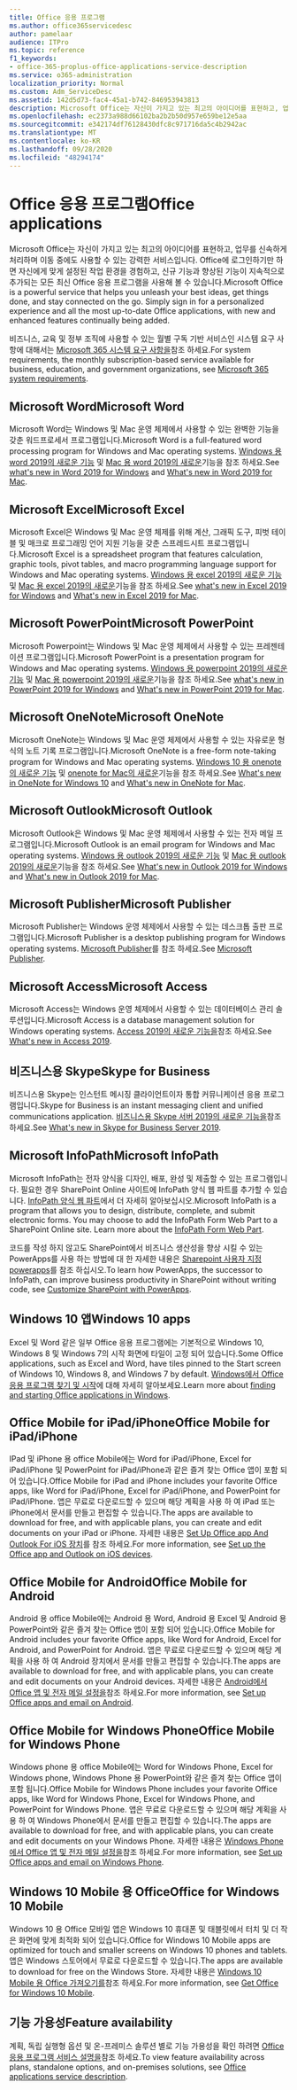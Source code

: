 ```yaml
---
title: Office 응용 프로그램
ms.author: office365servicedesc
author: pamelaar
audience: ITPro
ms.topic: reference
f1_keywords:
- office-365-proplus-office-applications-service-description
ms.service: o365-administration
localization_priority: Normal
ms.custom: Adm_ServiceDesc
ms.assetid: 142d5d73-fac4-45a1-b742-846953943813
description: Microsoft Office는 자신이 가지고 있는 최고의 아이디어를 표현하고, 업무를 신속하게 처리하며 이동 중에도 사용할 수 있는 강력한 서비스입니다. Office에 로그인하기만 하면 자신에게 맞게 설정된 작업 환경을 경험하고, 신규 기능과 향상된 기능이 지속적으로 추가되는 모든 최신 Office 응용 프로그램을 사용해 볼 수 있습니다.
ms.openlocfilehash: ec2373a988d66102ba2b2b50d957e659be12e5aa
ms.sourcegitcommit: e342174df76128430dfc8c971716da5c4b2942ac
ms.translationtype: MT
ms.contentlocale: ko-KR
ms.lasthandoff: 09/28/2020
ms.locfileid: "48294174"
---
```

# <a name="office-applications"></a><span data-ttu-id="c2fc1-104">Office 응용 프로그램</span><span class="sxs-lookup"><span data-stu-id="c2fc1-104">Office applications</span></span>

<span data-ttu-id="c2fc1-p102">Microsoft Office는 자신이 가지고 있는 최고의 아이디어를 표현하고, 업무를 신속하게 처리하며 이동 중에도 사용할 수 있는 강력한 서비스입니다. Office에 로그인하기만 하면 자신에게 맞게 설정된 작업 환경을 경험하고, 신규 기능과 향상된 기능이 지속적으로 추가되는 모든 최신 Office 응용 프로그램을 사용해 볼 수 있습니다.</span><span class="sxs-lookup"><span data-stu-id="c2fc1-p102">Microsoft Office is a powerful service that helps you unleash your best ideas, get things done, and stay connected on the go. Simply sign in for a personalized experience and all the most up-to-date Office applications, with new and enhanced features continually being added.</span></span>
  
<span data-ttu-id="c2fc1-107">비즈니스, 교육 및 정부 조직에 사용할 수 있는 월별 구독 기반 서비스인 시스템 요구 사항에 대해서는 [Microsoft 365 시스템 요구 사항을](https://products.office.com/office-system-requirements/#Office365forBEG)참조 하세요.</span><span class="sxs-lookup"><span data-stu-id="c2fc1-107">For system requirements, the monthly subscription-based service available for business, education, and government organizations, see [Microsoft 365 system requirements](https://products.office.com/office-system-requirements/#Office365forBEG).</span></span>
  
## <a name="microsoft-word"></a><span data-ttu-id="c2fc1-108">Microsoft Word</span><span class="sxs-lookup"><span data-stu-id="c2fc1-108">Microsoft Word</span></span>

<span data-ttu-id="c2fc1-109">Microsoft Word는 Windows 및 Mac 운영 체제에서 사용할 수 있는 완벽한 기능을 갖춘 워드프로세서 프로그램입니다.</span><span class="sxs-lookup"><span data-stu-id="c2fc1-109">Microsoft Word is a full-featured word processing program for Windows and Mac operating systems.</span></span> <span data-ttu-id="c2fc1-110">[Windows 용 word 2019의 새로운 기능](https://support.office.com/article/what-s-new-in-word-2019-for-windows-d3d31e5e-2bb8-4433-80bb-08279beef4b3) 및 [Mac 용 word 2019의 새로운](https://support.office.com/article/what-s-new-in-word-2019-for-mac-247e0cd4-a758-4b42-a157-42eb8853aef5)기능을 참조 하세요.</span><span class="sxs-lookup"><span data-stu-id="c2fc1-110">See [what's new in Word 2019 for Windows](https://support.office.com/article/what-s-new-in-word-2019-for-windows-d3d31e5e-2bb8-4433-80bb-08279beef4b3) and [What's new in Word 2019 for Mac](https://support.office.com/article/what-s-new-in-word-2019-for-mac-247e0cd4-a758-4b42-a157-42eb8853aef5).</span></span>
  
## <a name="microsoft-excel"></a><span data-ttu-id="c2fc1-111">Microsoft Excel</span><span class="sxs-lookup"><span data-stu-id="c2fc1-111">Microsoft Excel</span></span>

<span data-ttu-id="c2fc1-112">Microsoft Excel은 Windows 및 Mac 운영 체제를 위해 계산, 그래픽 도구, 피벗 테이블 및 매크로 프로그래밍 언어 지원 기능을 갖춘 스프레드시트 프로그램입니다.</span><span class="sxs-lookup"><span data-stu-id="c2fc1-112">Microsoft Excel is a spreadsheet program that features calculation, graphic tools, pivot tables, and macro programming language support for Windows and Mac operating systems.</span></span> <span data-ttu-id="c2fc1-113">[Windows 용 excel 2019의 새로운 기능](https://support.office.com/article/what-s-new-in-excel-2019-for-windows-5a201203-1155-4055-82a5-82bf0994631f) 및 [Mac 용 excel 2019의 새로운](https://support.office.com/article/what-s-new-in-excel-2019-for-mac-5ce129d3-9e5c-417f-9545-fb6f7b72674d)기능을 참조 하세요.</span><span class="sxs-lookup"><span data-stu-id="c2fc1-113">See [what's new in Excel 2019 for Windows](https://support.office.com/article/what-s-new-in-excel-2019-for-windows-5a201203-1155-4055-82a5-82bf0994631f) and [What's new in Excel 2019 for Mac](https://support.office.com/article/what-s-new-in-excel-2019-for-mac-5ce129d3-9e5c-417f-9545-fb6f7b72674d).</span></span>
  
## <a name="microsoft-powerpoint"></a><span data-ttu-id="c2fc1-114">Microsoft PowerPoint</span><span class="sxs-lookup"><span data-stu-id="c2fc1-114">Microsoft PowerPoint</span></span>

<span data-ttu-id="c2fc1-115">Microsoft Powerpoint는 Windows 및 Mac 운영 체제에서 사용할 수 있는 프레젠테이션 프로그램입니다.</span><span class="sxs-lookup"><span data-stu-id="c2fc1-115">Microsoft PowerPoint is a presentation program for Windows and Mac operating systems.</span></span> <span data-ttu-id="c2fc1-116">[Windows 용 powerpoint 2019의 새로운 기능](https://support.office.com/article/what-s-new-in-powerpoint-2019-for-windows-8355a56a-f643-42d2-8454-784fa9b3d109) 및 [Mac 용 powerpoint 2019의 새로운](https://support.office.com/article/what-s-new-in-powerpoint-2019-for-mac-5038ba79-48c5-40f0-adff-11489e5d6fed)기능을 참조 하세요.</span><span class="sxs-lookup"><span data-stu-id="c2fc1-116">See [what's new in PowerPoint 2019 for Windows](https://support.office.com/article/what-s-new-in-powerpoint-2019-for-windows-8355a56a-f643-42d2-8454-784fa9b3d109) and [What's new in PowerPoint 2019 for Mac](https://support.office.com/article/what-s-new-in-powerpoint-2019-for-mac-5038ba79-48c5-40f0-adff-11489e5d6fed).</span></span>
  
## <a name="microsoft-onenote"></a><span data-ttu-id="c2fc1-117">Microsoft OneNote</span><span class="sxs-lookup"><span data-stu-id="c2fc1-117">Microsoft OneNote</span></span>

<span data-ttu-id="c2fc1-118">Microsoft OneNote는 Windows 및 Mac 운영 체제에서 사용할 수 있는 자유로운 형식의 노트 기록 프로그램입니다.</span><span class="sxs-lookup"><span data-stu-id="c2fc1-118">Microsoft OneNote is a free-form note-taking program for Windows and Mac operating systems.</span></span> <span data-ttu-id="c2fc1-119">[Windows 10 용 onenote의 새로운 기능](https://support.office.com/article/what-s-new-in-onenote-for-windows-10-1477d5de-f4fd-4943-b18a-ff17091161ea) 및 [onenote for Mac의 새로운](https://support.office.com/article/see-what-s-new-in-onenote-for-mac-c82d3f15-252f-452a-89ba-e09fbe418829)기능을 참조 하세요.</span><span class="sxs-lookup"><span data-stu-id="c2fc1-119">See [What's new in OneNote for Windows 10](https://support.office.com/article/what-s-new-in-onenote-for-windows-10-1477d5de-f4fd-4943-b18a-ff17091161ea) and [What's new in OneNote for Mac](https://support.office.com/article/see-what-s-new-in-onenote-for-mac-c82d3f15-252f-452a-89ba-e09fbe418829).</span></span>
  
## <a name="microsoft-outlook"></a><span data-ttu-id="c2fc1-120">Microsoft Outlook</span><span class="sxs-lookup"><span data-stu-id="c2fc1-120">Microsoft Outlook</span></span>

<span data-ttu-id="c2fc1-121">Microsoft Outlook은 Windows 및 Mac 운영 체제에서 사용할 수 있는 전자 메일 프로그램입니다.</span><span class="sxs-lookup"><span data-stu-id="c2fc1-121">Microsoft Outlook is an email program for Windows and Mac operating systems.</span></span> <span data-ttu-id="c2fc1-122">[Windows 용 outlook 2019의 새로운 기능](https://support.office.com/article/what-s-new-in-outlook-2019-for-windows-0c64df36-0908-4ff6-a7fc-573a62800525) 및 [Mac 용 outlook 2019의 새로운](https://support.office.com/article/what-s-new-in-outlook-2019-for-mac-05736033-f99e-4cb2-88aa-01e979b0736b)기능을 참조 하세요.</span><span class="sxs-lookup"><span data-stu-id="c2fc1-122">See [What's new in Outlook 2019 for Windows](https://support.office.com/article/what-s-new-in-outlook-2019-for-windows-0c64df36-0908-4ff6-a7fc-573a62800525) and [What's new in Outlook 2019 for Mac](https://support.office.com/article/what-s-new-in-outlook-2019-for-mac-05736033-f99e-4cb2-88aa-01e979b0736b).</span></span>
  
## <a name="microsoft-publisher"></a><span data-ttu-id="c2fc1-123">Microsoft Publisher</span><span class="sxs-lookup"><span data-stu-id="c2fc1-123">Microsoft Publisher</span></span>

<span data-ttu-id="c2fc1-124">Microsoft Publisher는 Windows 운영 체제에서 사용할 수 있는 데스크톱 출판 프로그램입니다.</span><span class="sxs-lookup"><span data-stu-id="c2fc1-124">Microsoft Publisher is a desktop publishing program for Windows operating systems.</span></span> <span data-ttu-id="c2fc1-125">[Microsoft Publisher](https://products.office.com/publisher)를 참조 하세요.</span><span class="sxs-lookup"><span data-stu-id="c2fc1-125">See [Microsoft Publisher](https://products.office.com/publisher).</span></span>
  
## <a name="microsoft-access"></a><span data-ttu-id="c2fc1-126">Microsoft Access</span><span class="sxs-lookup"><span data-stu-id="c2fc1-126">Microsoft Access</span></span>

<span data-ttu-id="c2fc1-127">Microsoft Access는 Windows 운영 체제에서 사용할 수 있는 데이터베이스 관리 솔루션입니다.</span><span class="sxs-lookup"><span data-stu-id="c2fc1-127">Microsoft Access is a database management solution for Windows operating systems.</span></span> <span data-ttu-id="c2fc1-128">[Access 2019의 새로운 기능을](https://support.office.com/article/what-s-new-in-access-2019-f52c5317-3494-4105-9c56-5a2abb8e0f87)참조 하세요.</span><span class="sxs-lookup"><span data-stu-id="c2fc1-128">See [What's new in Access 2019](https://support.office.com/article/what-s-new-in-access-2019-f52c5317-3494-4105-9c56-5a2abb8e0f87).</span></span>
  
## <a name="skype-for-business"></a><span data-ttu-id="c2fc1-129">비즈니스용 Skype</span><span class="sxs-lookup"><span data-stu-id="c2fc1-129">Skype for Business</span></span>

<span data-ttu-id="c2fc1-130">비즈니스용 Skype는 인스턴트 메시징 클라이언트이자 통합 커뮤니케이션 응용 프로그램입니다.</span><span class="sxs-lookup"><span data-stu-id="c2fc1-130">Skype for Business is an instant messaging client and unified communications application.</span></span> <span data-ttu-id="c2fc1-131">[비즈니스용 Skype 서버 2019의 새로운 기능을](https://docs.microsoft.com/skypeforbusiness/whats-new)참조 하세요.</span><span class="sxs-lookup"><span data-stu-id="c2fc1-131">See [What's new in Skype for Business Server 2019](https://docs.microsoft.com/skypeforbusiness/whats-new).</span></span>
  
## <a name="microsoft-infopath"></a><span data-ttu-id="c2fc1-132">Microsoft InfoPath</span><span class="sxs-lookup"><span data-stu-id="c2fc1-132">Microsoft InfoPath</span></span>

<span data-ttu-id="c2fc1-p111">Microsoft InfoPath는 전자 양식을 디자인, 배포, 완성 및 제출할 수 있는 프로그램입니다. 필요한 경우 SharePoint Online 사이트에 InfoPath 양식 웹 파트를 추가할 수 있습니다. [InfoPath 양식 웹 파트](https://go.microsoft.com/fwlink/p/?LinkId=271687)에서 더 자세히 알아보십시오.</span><span class="sxs-lookup"><span data-stu-id="c2fc1-p111">Microsoft InfoPath is a program that allows you to design, distribute, complete, and submit electronic forms. You may choose to add the InfoPath Form Web Part to a SharePoint Online site. Learn more about the [InfoPath Form Web Part](https://go.microsoft.com/fwlink/p/?LinkId=271687).</span></span>

<span data-ttu-id="c2fc1-136">코드를 작성 하지 않고도 SharePoint에서 비즈니스 생산성을 향상 시킬 수 있는 PowerApps를 사용 하는 방법에 대 한 자세한 내용은 [Sharepoint 사용자 지정 powerapps](https://powerapps.microsoft.com/infopath/)를 참조 하십시오.</span><span class="sxs-lookup"><span data-stu-id="c2fc1-136">To learn how PowerApps, the successor to InfoPath, can improve business productivity in SharePoint without writing code, see [Customize SharePoint with PowerApps](https://powerapps.microsoft.com/infopath/).</span></span>
  
## <a name="windows-10-apps"></a><span data-ttu-id="c2fc1-137">Windows 10 앱</span><span class="sxs-lookup"><span data-stu-id="c2fc1-137">Windows 10 apps</span></span>

<span data-ttu-id="c2fc1-138">Excel 및 Word 같은 일부 Office 응용 프로그램에는 기본적으로 Windows 10, Windows 8 및 Windows 7의 시작 화면에 타일이 고정 되어 있습니다.</span><span class="sxs-lookup"><span data-stu-id="c2fc1-138">Some Office applications, such as Excel and Word, have tiles pinned to the Start screen of Windows 10, Windows 8, and Windows 7 by default.</span></span> <span data-ttu-id="c2fc1-139">[Windows에서 Office 응용 프로그램 찾기 및 시작](https://support.microsoft.com/office/907ce545-6ae8-459b-8d9d-de6764a635d6)에 대해 자세히 알아보세요.</span><span class="sxs-lookup"><span data-stu-id="c2fc1-139">Learn more about [finding and starting Office applications in Windows](https://support.microsoft.com/office/907ce545-6ae8-459b-8d9d-de6764a635d6).</span></span>
  
## <a name="office-mobile-for-ipadiphone"></a><span data-ttu-id="c2fc1-140">Office Mobile for iPad/iPhone</span><span class="sxs-lookup"><span data-stu-id="c2fc1-140">Office Mobile for iPad/iPhone</span></span>

<span data-ttu-id="c2fc1-141">IPad 및 iPhone 용 office Mobile에는 Word for iPad/iPhone, Excel for iPad/iPhone 및 PowerPoint for iPad/iPhone과 같은 즐겨 찾는 Office 앱이 포함 되어 있습니다.</span><span class="sxs-lookup"><span data-stu-id="c2fc1-141">Office Mobile for iPad and iPhone includes your favorite Office apps, like Word for iPad/iPhone, Excel for iPad/iPhone, and PowerPoint for iPad/iPhone.</span></span> <span data-ttu-id="c2fc1-142">앱은 무료로 다운로드할 수 있으며 해당 계획을 사용 하 여 iPad 또는 iPhone에서 문서를 만들고 편집할 수 있습니다.</span><span class="sxs-lookup"><span data-stu-id="c2fc1-142">The apps are available to download for free, and with applicable plans, you can create and edit documents on your iPad or iPhone.</span></span> <span data-ttu-id="c2fc1-143">자세한 내용은 [Set Up Office app And Outlook For iOS 장치](https://support.microsoft.com/office/0402b37e-49c4-4419-a030-f34c2013041f)를 참조 하세요.</span><span class="sxs-lookup"><span data-stu-id="c2fc1-143">For more information, see [Set up the Office app and Outlook on iOS devices](https://support.microsoft.com/office/0402b37e-49c4-4419-a030-f34c2013041f).</span></span>

## <a name="office-mobile-for-android"></a><span data-ttu-id="c2fc1-144">Office Mobile for Android</span><span class="sxs-lookup"><span data-stu-id="c2fc1-144">Office Mobile for Android</span></span>

<span data-ttu-id="c2fc1-145">Android 용 office Mobile에는 Android 용 Word, Android 용 Excel 및 Android 용 PowerPoint와 같은 즐겨 찾는 Office 앱이 포함 되어 있습니다.</span><span class="sxs-lookup"><span data-stu-id="c2fc1-145">Office Mobile for Android includes your favorite Office apps, like Word for Android, Excel for Android, and PowerPoint for Android.</span></span> <span data-ttu-id="c2fc1-146">앱은 무료로 다운로드할 수 있으며 해당 계획을 사용 하 여 Android 장치에서 문서를 만들고 편집할 수 있습니다.</span><span class="sxs-lookup"><span data-stu-id="c2fc1-146">The apps are available to download for free, and with applicable plans, you can create and edit documents on your Android devices.</span></span> <span data-ttu-id="c2fc1-147">자세한 내용은 [Android에서 Office 앱 및 전자 메일 설정을](https://support.office.com/article/6ef2ebf2-fc2d-474a-be4a-5a801365c87f)참조 하세요.</span><span class="sxs-lookup"><span data-stu-id="c2fc1-147">For more information, see [Set up Office apps and email on Android](https://support.office.com/article/6ef2ebf2-fc2d-474a-be4a-5a801365c87f).</span></span>

## <a name="office-mobile-for-windows-phone"></a><span data-ttu-id="c2fc1-148">Office Mobile for Windows Phone</span><span class="sxs-lookup"><span data-stu-id="c2fc1-148">Office Mobile for Windows Phone</span></span>

<span data-ttu-id="c2fc1-149">Windows phone 용 office Mobile에는 Word for Windows Phone, Excel for Windows phone, Windows Phone 용 PowerPoint와 같은 즐겨 찾는 Office 앱이 포함 됩니다.</span><span class="sxs-lookup"><span data-stu-id="c2fc1-149">Office Mobile for Windows Phone includes your favorite Office apps, like Word for Windows Phone, Excel for Windows Phone, and PowerPoint for Windows Phone.</span></span> <span data-ttu-id="c2fc1-150">앱은 무료로 다운로드할 수 있으며 해당 계획을 사용 하 여 Windows Phone에서 문서를 만들고 편집할 수 있습니다.</span><span class="sxs-lookup"><span data-stu-id="c2fc1-150">The apps are available to download for free, and with applicable plans, you can create and edit documents on your Windows Phone.</span></span> <span data-ttu-id="c2fc1-151">자세한 내용은 [Windows Phone에서 Office 앱 및 전자 메일 설정을](https://support.office.com/article/9bccc8b8-a321-4d0d-a45e-6e06a3438e43)참조 하세요.</span><span class="sxs-lookup"><span data-stu-id="c2fc1-151">For more information, see [Set up Office apps and email on Windows Phone](https://support.office.com/article/9bccc8b8-a321-4d0d-a45e-6e06a3438e43).</span></span>

## <a name="office-for-windows-10-mobile"></a><span data-ttu-id="c2fc1-152">Windows 10 Mobile 용 Office</span><span class="sxs-lookup"><span data-stu-id="c2fc1-152">Office for Windows 10 Mobile</span></span>

<span data-ttu-id="c2fc1-153">Windows 10 용 Office 모바일 앱은 Windows 10 휴대폰 및 태블릿에서 터치 및 더 작은 화면에 맞게 최적화 되어 있습니다.</span><span class="sxs-lookup"><span data-stu-id="c2fc1-153">Office for Windows 10 Mobile apps are optimized for touch and smaller screens on Windows 10 phones and tablets.</span></span> <span data-ttu-id="c2fc1-154">앱은 Windows 스토어에서 무료로 다운로드할 수 있습니다.</span><span class="sxs-lookup"><span data-stu-id="c2fc1-154">The apps are available to download for free on the Windows Store.</span></span> <span data-ttu-id="c2fc1-155">자세한 내용은 [Windows 10 Mobile 용 Office 가져오기를](https://products.office.com/mobile/office-mobile-apps-for-windows)참조 하세요.</span><span class="sxs-lookup"><span data-stu-id="c2fc1-155">For more information, see [Get Office for Windows 10 Mobile](https://products.office.com/mobile/office-mobile-apps-for-windows).</span></span>
  
## <a name="feature-availability"></a><span data-ttu-id="c2fc1-156">기능 가용성</span><span class="sxs-lookup"><span data-stu-id="c2fc1-156">Feature availability</span></span>

<span data-ttu-id="c2fc1-157">계획, 독립 실행형 옵션 및 온-프레미스 솔루션 별로 기능 가용성을 확인 하려면 [Office 응용 프로그램 서비스 설명을](office-applications-service-description.md)참조 하세요.</span><span class="sxs-lookup"><span data-stu-id="c2fc1-157">To view feature availability across plans, standalone options, and on-premises solutions, see [Office applications service description](office-applications-service-description.md).</span></span>
  